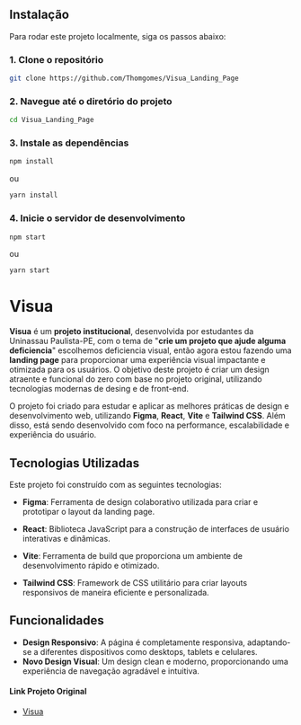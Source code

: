 ## **Instalação**

Para rodar este projeto localmente, siga os passos abaixo:

### 1. Clone o repositório

```bash
git clone https://github.com/Thomgomes/Visua_Landing_Page
```
### 2. Navegue até o diretório do projeto

```bash 
cd Visua_Landing_Page
```

### 3. Instale as dependências
```bash
npm install
```
ou
```bash
yarn install
```
### 4. Inicie o servidor de desenvolvimento
```bash
npm start
```
ou
```bash
yarn start
```


# **Visua**

**Visua** é um **projeto institucional**, desenvolvida por estudantes da Uninassau Paulista-PE, com o tema de "**crie um projeto que ajude alguma deficiencia**" escolhemos deficiencia visual, então agora estou fazendo uma **landing page** para proporcionar uma experiência visual impactante e otimizada para os usuários. O objetivo deste projeto é criar um design atraente e funcional do zero com base no projeto original, utilizando tecnologias modernas de desing e de front-end.

O projeto foi criado para estudar e aplicar as melhores práticas de design e desenvolvimento web, utilizando **Figma**, **React**, **Vite** e **Tailwind CSS**. Além disso, está sendo desenvolvido com foco na performance, escalabilidade e experiência do usuário.

## **Tecnologias Utilizadas**

Este projeto foi construído com as seguintes tecnologias:

- **Figma**: Ferramenta de design colaborativo utilizada para criar e prototipar o layout da landing page.

- **React**: Biblioteca JavaScript para a construção de interfaces de usuário interativas e dinâmicas.
- **Vite**: Ferramenta de build que proporciona um ambiente de desenvolvimento rápido e otimizado.
- **Tailwind CSS**: Framework de CSS utilitário para criar layouts responsivos de maneira eficiente e personalizada.

## **Funcionalidades**

- **Design Responsivo**: A página é completamente responsiva, adaptando-se a diferentes dispositivos como desktops, tablets e celulares.
- **Novo Design Visual**: Um design clean e moderno, proporcionando uma experiência de navegação agradável e intuitiva.

#### **Link Projeto Original**

- [Visua](https://remarkable-blancmange-895ad4.netlify.app)